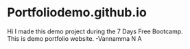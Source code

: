 # Portfoliodemo.github.io
Hi I made this demo project during the 7 Days Free Bootcamp.
</br>
This is demo portfolio website.
-Vannamma N A
